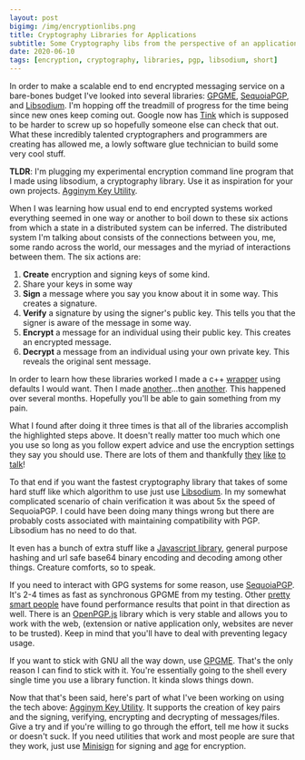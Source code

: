 ```yaml
---
layout: post
bigimg: /img/encryptionlibs.png
title: Cryptography Libraries for Applications
subtitle: Some Cryptography libs from the perspective of an application programmer
date: 2020-06-10
tags: [encryption, cryptography, libraries, pgp, libsodium, short]
---
```


In order to make a scalable end to end encrypted messaging service on a bare-bones budget I've looked into several libraries: [GPGME](https://gnupg.org/software/gpgme/index.html), [SequoiaPGP](https://sequoia-pgp.org/), and [Libsodium](https://github.com/jedisct1/libsodium).  I'm hopping off the treadmill of progress for the time being since new ones keep coming out.  Google now has [Tink](https://github.com/google/tink) which is supposed to be harder to screw up so hopefully someone else can check that out.  What these incredibly talented cryptographers and programmers are creating has allowed me, a lowly software glue technician to build some very cool stuff.

**TLDR**: I'm plugging my experimental encryption command line program that I made using libsodium, a cryptography library.  Use it as inspiration for your own projects. [Agginym Key Utility](https://github.com/anidean/agginym-cli).

When I was learning how usual end to end encrypted systems worked everything seemed in one way or another to boil down to these six actions from which a state in a distributed system can be inferred.  The distributed system I'm talking about consists of the connections between you, me, some rando across the world, our messages and the myriad of interactions between them.  The six actions are:

1. **Create** encryption and signing keys of some kind.
2. Share your keys in some way
3. **Sign** a message where you say you know about it in some way.  This creates a signature.
4. **Verify** a signature by using the signer's public key.  This tells you that the signer is aware of the message in some way.
5. **Encrypt** a message for an individual using their public key.  This creates an encrypted message.
6. **Decrypt** a message from an individual using your own private key.  This reveals the original sent message.

In order to learn how these libraries worked I made a c++ [wrapper](https://gist.github.com/anidean/aaf803fdb68a2bc22994762d74a879d2) using defaults I would want.  Then I made [another](https://gist.github.com/anidean/dc3b4dd75ae6259cfb317c2918950ca0)...then [another](https://github.com/anidean/agginym-cli/blob/master/keyutil.cpp).  This happened over several months.  Hopefully you'll be able to gain something from my pain.

What I found after doing it three times is that all of the libraries accomplish the highlighted steps above.  It doesn't really matter too much which one you use so long as you follow expert advice and use the encryption settings they say you should use.  There are lots of them and thankfully [they](https://latacora.micro.blog/) [like](https://www.schneier.com/) [to](https://security.googleblog.com/2017/02/announcing-first-sha1-collision.html) [talk](https://protonmail.com/blog/what-is-pgp-encryption/)!

To that end if you want the fastest cryptography library that takes of some hard stuff like which algorithm to use just use [Libsodium](https://github.com/jedisct1/libsodium).  In my somewhat complicated scenario of chain verification it was about 5x the speed of SequoiaPGP.  I could have been doing many things wrong but there are probably costs associated with maintaining compatibility with PGP. Libsodium has no need to do that.

It even has a bunch of extra stuff like a [Javascript library](https://github.com/jedisct1/libsodium.js/), general purpose hashing and url safe base64 binary encoding and decoding among other things.  Creature comforts, so to speak.

If you need to interact with GPG systems for some reason, use [SequoiaPGP](https://sequoia-pgp.org/).  It's 2-4 times as fast as synchronous GPGME from my testing.  Other [pretty smart people](https://twitter.com/kristamonster/status/1145633410280566785) have found performance results that point in that direction as well.  There is an [OpenPGP.js](https://github.com/openpgpjs/openpgpjs) library which is very stable and allows you to work with the web, (extension or native application only, websites are never to be trusted). Keep in mind that you'll have to deal with preventing legacy usage.

If you want to stick with GNU all the way down, use [GPGME](https://gnupg.org/software/gpgme/index.html).  That's the only reason I can find to stick with it.  You're essentially going to the shell every single time you use a library function.  It kinda slows things down.

Now that that's been said, here's part of what I've been working on using the tech above: [Agginym Key Utility](https://github.com/anidean/agginym-cli).  It supports the creation of key pairs and the signing, verifying, encrypting and decrypting of messages/files.  Give a try and if you're willing to go through the effort, tell me how it sucks or doesn't suck.  If you need utilities that work and most people are sure that they work, just use [Minisign](https://github.com/jedisct1/minisign) for signing and [age](https://github.com/FiloSottile/age) for encryption.
